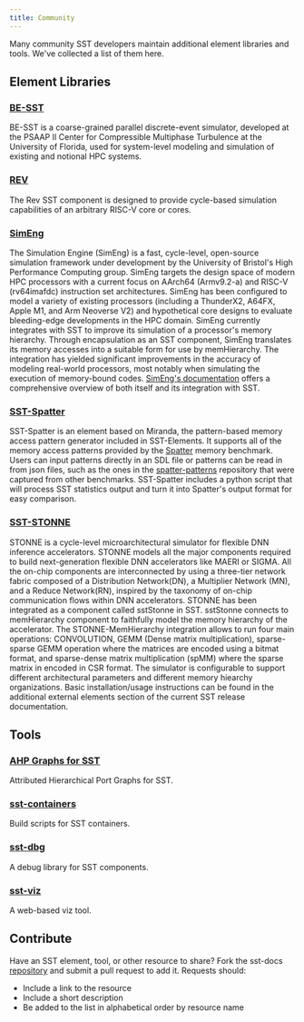 ```yaml
---
title: Community
---
```


Many community SST developers maintain additional element libraries and tools. We've collected a list of them here.

## Element Libraries

### [BE-SST](https://github.com/SHREC-DOE-UF/BE-SST "BE-SST Github")
BE-SST is a coarse-grained parallel discrete-event simulator, developed at the PSAAP II Center for Compressible Multiphase Turbulence at the University of Florida, used for system-level modeling and simulation of existing and notional HPC systems.

### [REV](https://github.com/tactcomplabs/rev "Rev GitHub" )
The Rev SST component is designed to provide cycle-based simulation capabilities of an arbitrary RISC-V core or cores.

### [SimEng](https://uob-hpc.github.io/SimEng/ "SimEng Documentation")
The Simulation Engine (SimEng) is a fast, cycle-level, open-source simulation framework under development by the University of Bristol's High Performance Computing group. SimEng targets the design space of modern HPC processors with a current focus on AArch64 (Armv9.2-a) and RISC-V (rv64imafdc) instruction set architectures. SimEng has been configured to model a variety of existing processors (including a ThunderX2, A64FX, Apple M1, and Arm Neoverse V2) and hypothetical core designs to evaluate bleeding-edge developments in the HPC domain. SimEng currently integrates with SST to improve its simulation of a processor's memory hierarchy. Through encapsulation as an SST component, SimEng translates its memory accesses into a suitable form for use by memHierarchy. The integration has yielded significant improvements in the accuracy of modeling real-world processors, most notably when simulating the execution of memory-bound codes. [SimEng's documentation](https://uob-hpc.github.io/SimEng) offers a comprehensive overview of both itself and its integration with SST.

### [SST-Spatter](https://github.com/hpcgarage/sst-spatter/tree/master)
SST-Spatter is an element based on Miranda, the pattern-based memory access pattern generator included in SST-Elements. It supports all of the memory access patterns provided by the [Spatter](https://github.com/hpcgarage/spatter) memory benchmark. Users can input patterns directly in an SDL file or patterns can be read in from json files, such as the ones in the [spatter-patterns](https://github.com/hpcgarage/spatter-patterns) repository that were captured from other benchmarks. SST-Spatter includes a python script that will process SST statistics output and turn it into Spatter's output format for easy comparison.

### [SST-STONNE](https://github.com/stonne-simulator/sst-elements-with-stonne "SST-STONNE GitHub")
STONNE is a cycle-level microarchitectural simulator for flexible DNN inference accelerators. STONNE models all the major components required to build  next-generation flexible DNN accelerators like MAERI or SIGMA. All the on-chip components are interconnected by using a three-tier network fabric composed of a Distribution Network(DN), a Multiplier Network (MN), and a Reduce Network(RN), inspired by the taxonomy of on-chip communication flows within DNN accelerators. STONNE has been integrated as a component called sstStonne in SST. sstStonne connects to memHierarchy component to faithfully model the memory hierarchy of the accelerator. The STONNE-MemHierarchy integration allows to run four main operations: CONVOLUTION, GEMM (Dense matrix multiplication), sparse-sparse GEMM operation where the matrices are encoded using a bitmat format, and sparse-dense matrix multiplication (spMM) where the sparse matrix in encoded in CSR format. The simulator is configurable to support different architectural parameters and different memory hiearchy organizations. Basic installation/usage instructions can be found in the additional external elements section of the current SST release documentation.

## Tools

### [AHP Graphs for SST](https://github.com/lpsmodsimteam/ahp_graph)
Attributed Hierarchical Port Graphs for SST.

### [sst-containers](https://github.com/tactcomplabs/sst-containers)
Build scripts for SST containers.

### [sst-dbg](https://github.com/tactcomplabs/sst-dbg)
A debug library for SST components.

### [sst-viz](https://github.com/tactcomplabs/sst-viz)
A web-based viz tool.


## Contribute
Have an SST element, tool, or other resource to share? Fork the sst-docs [repository](https://github.com/sstsimulator/sst-docs) and submit a pull request to add it.
Requests should:
* Include a link to the resource
* Include a short description
* Be added to the list in alphabetical order by resource name
